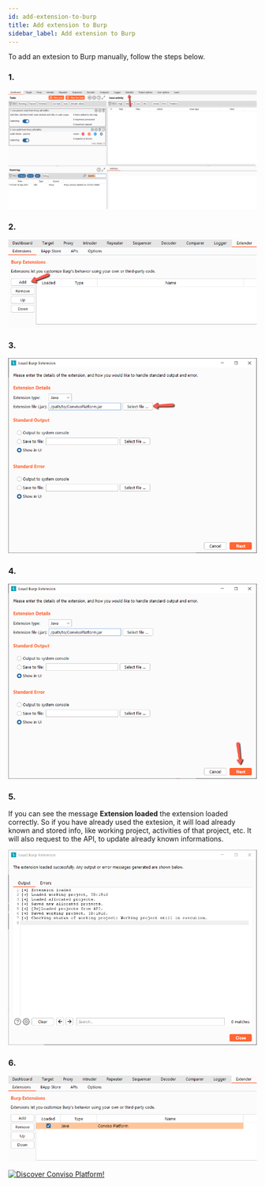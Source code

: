 ```yaml
---
id: add-extension-to-burp
title: Add extension to Burp
sidebar_label: Add extension to Burp
---
```


To add an extesion to Burp manually, follow the steps below. 

### **1.** 
![img](../../../static/img/burp-extension/add_extension_to_burp/1.png)

### **2.** 
![img](../../../static/img/burp-extension/add_extension_to_burp/2.png)

### **3.**
![img](../../../static/img/burp-extension/add_extension_to_burp/3.png)

### **4.**
![img](../../../static/img/burp-extension/add_extension_to_burp/4.png)

### **5.**
If you can see the message **Extension loaded** the extension loaded correctly. So if you have already used the extesion, it will load already known and stored info, like working project, activities of that project, etc. It will also request to the API, to update already known informations.

![img](../../../static/img/burp-extension/add_extension_to_burp/5.png)

### **6.**
![img](../../../static/img/burp-extension/add_extension_to_burp/6.png)


[![Discover Conviso Platform!](https://no-cache.hubspot.com/cta/default/5613826/interactive-125788977029.png)](https://cta-service-cms2.hubspot.com/web-interactives/public/v1/track/redirect?encryptedPayload=AVxigLKtcWzoFbzpyImNNQsXC9S54LjJuklwM39zNd7hvSoR%2FVTX%2FXjNdqdcIIDaZwGiNwYii5hXwRR06puch8xINMyL3EXxTMuSG8Le9if9juV3u%2F%2BX%2FCKsCZN1tLpW39gGnNpiLedq%2BrrfmYxgh8G%2BTcRBEWaKasQ%3D&webInteractiveContentId=125788977029&portalId=5613826)
